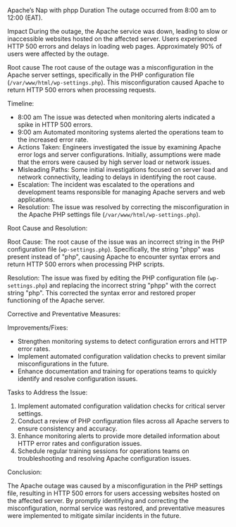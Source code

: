 Apache’s Nap with phpp
Duration
The outage occurred from 8:00 am  to 12:00  (EAT).

Impact
During the outage, the Apache service was down, leading to slow or inaccessible websites hosted on the affected server. Users experienced HTTP 500 errors and delays in loading web pages. Approximately 90% of users were affected by the outage.

Root cause 
The root cause of the outage was a misconfiguration in the Apache server settings, specifically in the PHP configuration file (`/var/www/html/wp-settings.php`). This misconfiguration caused Apache to return HTTP 500 errors when processing requests.

Timeline:

- 8:00 am The issue was detected when monitoring alerts indicated a spike in HTTP 500 errors.
- 9:00 am  Automated monitoring systems alerted the operations team to the increased error rate.
- Actions Taken: 
Engineers investigated the issue by examining Apache error logs and server configurations. Initially, assumptions were made that the errors were caused by high server load or network issues.
- Misleading Paths: 
Some initial investigations focused on server load and network connectivity, leading to delays in identifying the root cause.
- Escalation: 
The incident was escalated to the operations and development teams responsible for managing Apache servers and web applications.
- Resolution: 
The issue was resolved by correcting the misconfiguration in the Apache PHP settings file (`/var/www/html/wp-settings.php`).

Root Cause and Resolution:

Root Cause:
The root cause of the issue was an incorrect string in the PHP configuration file (`wp-settings.php`). Specifically, the string "phpp" was present instead of "php", causing Apache to encounter syntax errors and return HTTP 500 errors when processing PHP scripts.

Resolution: 
The issue was fixed by editing the PHP configuration file (`wp-settings.php`) and replacing the incorrect string "phpp" with the correct string "php". This corrected the syntax error and restored proper functioning of the Apache server.

 Corrective and Preventative Measures:

Improvements/Fixes:  
- Strengthen monitoring systems to detect configuration errors and HTTP error rates.
- Implement automated configuration validation checks to prevent similar misconfigurations in the future.
- Enhance documentation and training for operations teams to quickly identify and resolve configuration issues.

Tasks to Address the Issue: 
1. Implement automated configuration validation checks for critical server settings.
2. Conduct a review of PHP configuration files across all Apache servers to ensure consistency and accuracy.
3. Enhance monitoring alerts to provide more detailed information about HTTP error rates and configuration issues.
4. Schedule regular training sessions for operations teams on troubleshooting and resolving Apache configuration issues.

 Conclusion:

The Apache outage was caused by a misconfiguration in the PHP settings file, resulting in HTTP 500 errors for users accessing websites hosted on the affected server. By promptly identifying and correcting the misconfiguration, normal service was restored, and preventative measures were implemented to mitigate similar incidents in the future.

